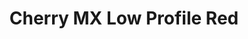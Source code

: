 ---
title: Cherry MX Low Profile Red
profile: low
brand: Cherry MX
socket: MX
type: linear
durability: 50000000
actuator_travel: 3.2
actuator_travel_variance: 0.25
pre_travel: 1.2
pre_travel_variance: 0.3
initial_force: 40
actuation_force: 45
actuation_force_variance: 15
rgb_version: true
datasheet_url: https://www.cherrymx.de/_Resources/Persistent/f1af506700ffdfb5fcb79141ae8ddf95860fee6d/CHERRY_MX_Low_Profile_Data_sheet.pdf
images: 
  - switches/cherry-mx-low-red/1.png
---